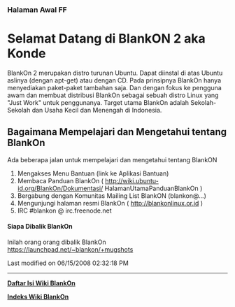 ### Halaman Awal FF
# Selamat Datang di BlankON 2 aka Konde

BlankOn 2 merupakan distro turunan Ubuntu. Dapat diinstal di atas Ubuntu
aslinya (dengan apt-get) atau dengan CD. Pada prinsipnya BlankOn hanya
menyediakan paket-paket tambahan saja. Dan dengan fokus ke pengguna awam dan
membuat distribusi BlankOn sebagai sebuah distro Linux yang "Just Work" untuk
penggunanya. Target utama BlankOn adalah Sekolah-Sekolah dan Usaha Kecil dan
Menengah di Indonesia.

## Bagaimana Mempelajari dan Mengetahui tentang BlankOn
Ada beberapa jalan untuk mempelajari dan mengetahui tentang BlankON
   1. Mengakses Menu Bantuan (link ke Aplikasi Bantuan)
   2. Membaca Panduan BlankOn ( ​http://wiki.ubuntu-id.org/BlankOn/Dokumentasi/
      HalamanUtamaPanduanBlankOn )
   3. Bergabung dengan Komunitas Mailing List BlankON (blankon@…)
   4. Mengunjungi halaman resmi BlankOn ( ​http://blankonlinux.or.id )
   5. IRC #blankon @ irc.freenode.net

#### Siapa Dibalik BlankOn
Inilah orang orang dibalik BlankOn ​https://launchpad.net/~blankon/+mugshots

Last modified on 06/15/2008 02:32:18 PM

---
[**Daftar Isi Wiki BlankOn**](/DaftarIsi/README.md)
 
[**Indeks Wiki BlankOn**](/Indeks.md)


